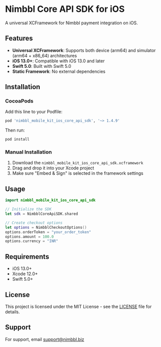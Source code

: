 # Nimbbl Core API SDK for iOS

A universal XCFramework for Nimbbl payment integration on iOS.

## Features

- **Universal XCFramework**: Supports both device (arm64) and simulator (arm64 + x86_64) architectures
- **iOS 13.0+**: Compatible with iOS 13.0 and later
- **Swift 5.0**: Built with Swift 5.0
- **Static Framework**: No external dependencies

## Installation

### CocoaPods

Add this line to your Podfile:

```ruby
pod 'nimbbl_mobile_kit_ios_core_api_sdk', '~> 1.4.9'
```

Then run:

```bash
pod install
```

### Manual Installation

1. Download the `nimbbl_mobile_kit_ios_core_api_sdk.xcframework`
2. Drag and drop it into your Xcode project
3. Make sure "Embed & Sign" is selected in the framework settings

## Usage

```swift
import nimbbl_mobile_kit_ios_core_api_sdk

// Initialize the SDK
let sdk = NimbblCoreApiSDK.shared

// Create checkout options
let options = NimbblCheckoutOptions()
options.orderToken = "your_order_token"
options.amount = 100.0
options.currency = "INR"
```

## Requirements

- iOS 13.0+
- Xcode 12.0+
- Swift 5.0+

## License

This project is licensed under the MIT License - see the [LICENSE](LICENSE) file for details.

## Support

For support, email support@nimbbl.biz
